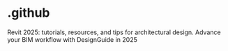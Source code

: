 # .github
Revit 2025: tutorials, resources, and tips for architectural design. Advance your BIM workflow with DesignGuide in 2025
